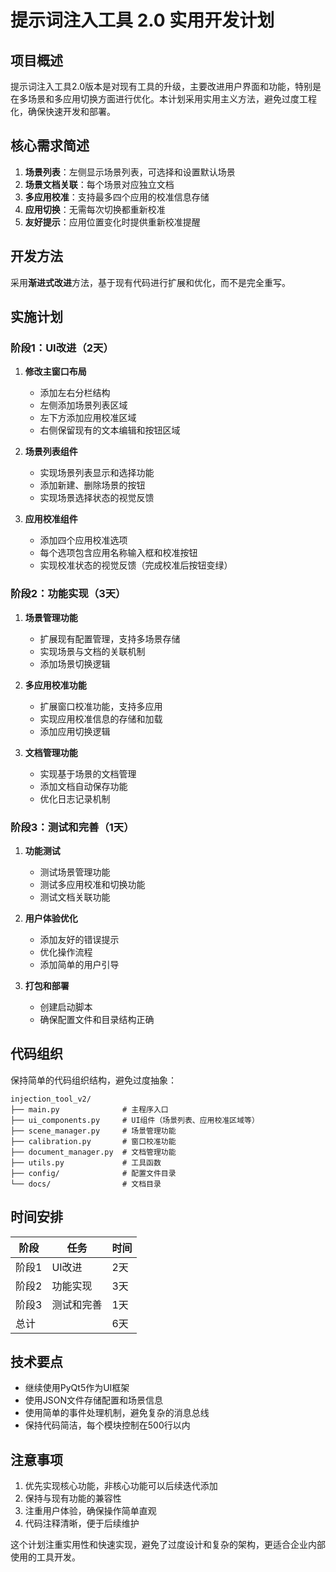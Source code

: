 # 提示词注入工具 2.0 实用开发计划

## 项目概述

提示词注入工具2.0版本是对现有工具的升级，主要改进用户界面和功能，特别是在多场景和多应用切换方面进行优化。本计划采用实用主义方法，避免过度工程化，确保快速开发和部署。

## 核心需求简述

1. **场景列表**：左侧显示场景列表，可选择和设置默认场景
2. **场景文档关联**：每个场景对应独立文档
3. **多应用校准**：支持最多四个应用的校准信息存储
4. **应用切换**：无需每次切换都重新校准
5. **友好提示**：应用位置变化时提供重新校准提醒

## 开发方法

采用**渐进式改进**方法，基于现有代码进行扩展和优化，而不是完全重写。

## 实施计划

### 阶段1：UI改进（2天）

1. **修改主窗口布局**
   - 添加左右分栏结构
   - 左侧添加场景列表区域
   - 左下方添加应用校准区域
   - 右侧保留现有的文本编辑和按钮区域

2. **场景列表组件**
   - 实现场景列表显示和选择功能
   - 添加新建、删除场景的按钮
   - 实现场景选择状态的视觉反馈

3. **应用校准组件**
   - 添加四个应用校准选项
   - 每个选项包含应用名称输入框和校准按钮
   - 实现校准状态的视觉反馈（完成校准后按钮变绿）

### 阶段2：功能实现（3天）

1. **场景管理功能**
   - 扩展现有配置管理，支持多场景存储
   - 实现场景与文档的关联机制
   - 添加场景切换逻辑

2. **多应用校准功能**
   - 扩展窗口校准功能，支持多应用
   - 实现应用校准信息的存储和加载
   - 添加应用切换逻辑

3. **文档管理功能**
   - 实现基于场景的文档管理
   - 添加文档自动保存功能
   - 优化日志记录机制

### 阶段3：测试和完善（1天）

1. **功能测试**
   - 测试场景管理功能
   - 测试多应用校准和切换功能
   - 测试文档关联功能

2. **用户体验优化**
   - 添加友好的错误提示
   - 优化操作流程
   - 添加简单的用户引导

3. **打包和部署**
   - 创建启动脚本
   - 确保配置文件和目录结构正确

## 代码组织

保持简单的代码组织结构，避免过度抽象：

```
injection_tool_v2/
├── main.py              # 主程序入口
├── ui_components.py     # UI组件（场景列表、应用校准区域等）
├── scene_manager.py     # 场景管理功能
├── calibration.py       # 窗口校准功能
├── document_manager.py  # 文档管理功能
├── utils.py             # 工具函数
├── config/              # 配置文件目录
└── docs/                # 文档目录
```

## 时间安排

| 阶段 | 任务 | 时间 |
|------|------|------|
| 阶段1 | UI改进 | 2天 |
| 阶段2 | 功能实现 | 3天 |
| 阶段3 | 测试和完善 | 1天 |
| 总计 | | 6天 |

## 技术要点

- 继续使用PyQt5作为UI框架
- 使用JSON文件存储配置和场景信息
- 使用简单的事件处理机制，避免复杂的消息总线
- 保持代码简洁，每个模块控制在500行以内

## 注意事项

1. 优先实现核心功能，非核心功能可以后续迭代添加
2. 保持与现有功能的兼容性
3. 注重用户体验，确保操作简单直观
4. 代码注释清晰，便于后续维护

这个计划注重实用性和快速实现，避免了过度设计和复杂的架构，更适合企业内部使用的工具开发。
